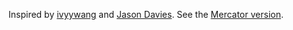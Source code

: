 Inspired by [ivyywang](https://bl.ocks.org/ivyywang/7c94cb5a3accd9913263) and [Jason Davies](https://www.jasondavies.com/maps/rotate/). See the [Mercator version](/mbostock/1e10b76becaa4ea4471262bcae619dae).

